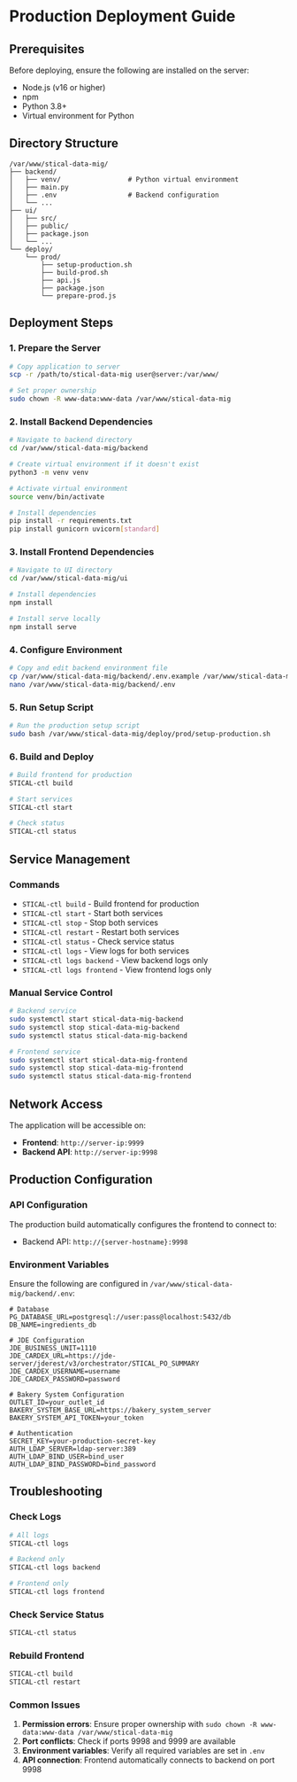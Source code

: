 # Production Deployment Guide

## Prerequisites
Before deploying, ensure the following are installed on the server:
- Node.js (v16 or higher)
- npm
- Python 3.8+
- Virtual environment for Python

## Directory Structure
```
/var/www/stical-data-mig/
├── backend/
│   ├── venv/                 # Python virtual environment
│   ├── main.py
│   ├── .env                  # Backend configuration
│   └── ...
├── ui/
│   ├── src/
│   ├── public/
│   ├── package.json
│   └── ...
└── deploy/
    └── prod/
        ├── setup-production.sh
        ├── build-prod.sh
        ├── api.js
        ├── package.json
        └── prepare-prod.js
```

## Deployment Steps

### 1. Prepare the Server
```bash
# Copy application to server
scp -r /path/to/stical-data-mig user@server:/var/www/

# Set proper ownership
sudo chown -R www-data:www-data /var/www/stical-data-mig
```

### 2. Install Backend Dependencies
```bash
# Navigate to backend directory
cd /var/www/stical-data-mig/backend

# Create virtual environment if it doesn't exist
python3 -m venv venv

# Activate virtual environment
source venv/bin/activate

# Install dependencies
pip install -r requirements.txt
pip install gunicorn uvicorn[standard]
```

### 3. Install Frontend Dependencies
```bash
# Navigate to UI directory
cd /var/www/stical-data-mig/ui

# Install dependencies
npm install

# Install serve locally
npm install serve
```

### 4. Configure Environment
```bash
# Copy and edit backend environment file
cp /var/www/stical-data-mig/backend/.env.example /var/www/stical-data-mig/backend/.env
nano /var/www/stical-data-mig/backend/.env
```

### 5. Run Setup Script
```bash
# Run the production setup script
sudo bash /var/www/stical-data-mig/deploy/prod/setup-production.sh
```

### 6. Build and Deploy
```bash
# Build frontend for production
STICAL-ctl build

# Start services
STICAL-ctl start

# Check status
STICAL-ctl status
```

## Service Management

### Commands
- `STICAL-ctl build` - Build frontend for production
- `STICAL-ctl start` - Start both services
- `STICAL-ctl stop` - Stop both services
- `STICAL-ctl restart` - Restart both services
- `STICAL-ctl status` - Check service status
- `STICAL-ctl logs` - View logs for both services
- `STICAL-ctl logs backend` - View backend logs only
- `STICAL-ctl logs frontend` - View frontend logs only

### Manual Service Control
```bash
# Backend service
sudo systemctl start stical-data-mig-backend
sudo systemctl stop stical-data-mig-backend
sudo systemctl status stical-data-mig-backend

# Frontend service
sudo systemctl start stical-data-mig-frontend
sudo systemctl stop stical-data-mig-frontend
sudo systemctl status stical-data-mig-frontend
```

## Network Access

The application will be accessible on:
- **Frontend**: `http://server-ip:9999`
- **Backend API**: `http://server-ip:9998`

## Production Configuration

### API Configuration
The production build automatically configures the frontend to connect to:
- Backend API: `http://{server-hostname}:9998`

### Environment Variables
Ensure the following are configured in `/var/www/stical-data-mig/backend/.env`:
```env
# Database
PG_DATABASE_URL=postgresql://user:pass@localhost:5432/db
DB_NAME=ingredients_db

# JDE Configuration
JDE_BUSINESS_UNIT=1110
JDE_CARDEX_URL=https://jde-server/jderest/v3/orchestrator/STICAL_PO_SUMMARY
JDE_CARDEX_USERNAME=username
JDE_CARDEX_PASSWORD=password

# Bakery System Configuration
OUTLET_ID=your_outlet_id
BAKERY_SYSTEM_BASE_URL=https://bakery_system_server
BAKERY_SYSTEM_API_TOKEN=your_token

# Authentication
SECRET_KEY=your-production-secret-key
AUTH_LDAP_SERVER=ldap-server:389
AUTH_LDAP_BIND_USER=bind_user
AUTH_LDAP_BIND_PASSWORD=bind_password
```

## Troubleshooting

### Check Logs
```bash
# All logs
STICAL-ctl logs

# Backend only
STICAL-ctl logs backend

# Frontend only
STICAL-ctl logs frontend
```

### Check Service Status
```bash
STICAL-ctl status
```

### Rebuild Frontend
```bash
STICAL-ctl build
STICAL-ctl restart
```

### Common Issues
1. **Permission errors**: Ensure proper ownership with `sudo chown -R www-data:www-data /var/www/stical-data-mig`
2. **Port conflicts**: Check if ports 9998 and 9999 are available
3. **Environment variables**: Verify all required variables are set in `.env`
4. **API connection**: Frontend automatically connects to backend on port 9998
